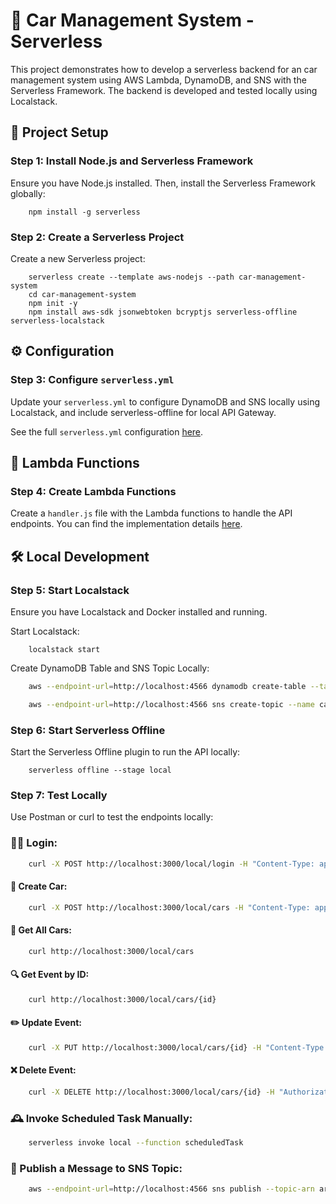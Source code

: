 # 🎉 Car Management System - Serverless

This project demonstrates how to develop a serverless backend for an car management system using AWS Lambda, DynamoDB, and SNS with the Serverless Framework. The backend is developed and tested locally using Localstack.

## 🚀 Project Setup

### Step 1: Install Node.js and Serverless Framework

Ensure you have Node.js installed. Then, install the Serverless Framework globally:

```console
    npm install -g serverless
```

### Step 2: Create a Serverless Project

Create a new Serverless project:

```console
    serverless create --template aws-nodejs --path car-management-system
    cd car-management-system
    npm init -y
    npm install aws-sdk jsonwebtoken bcryptjs serverless-offline serverless-localstack
```

## ⚙️ Configuration

### Step 3: Configure `serverless.yml`

Update your `serverless.yml` to configure DynamoDB and SNS locally using Localstack, and include serverless-offline for local API Gateway.

See the full `serverless.yml` configuration [here](serverless.yml).

## 📝 Lambda Functions

### Step 4: Create Lambda Functions

Create a `handler.js` file with the Lambda functions to handle the API endpoints. You can find the implementation details [here](handler.js).

## 🛠 Local Development

### Step 5: Start Localstack

Ensure you have Localstack and Docker installed and running.

Start Localstack:

```console
    localstack start
```

Create DynamoDB Table and SNS Topic Locally:

```bash
    aws --endpoint-url=http://localhost:4566 dynamodb create-table --table-name car-management-system-events --attribute-definitions AttributeName=id,AttributeType=S --key-schema AttributeName=id,KeyType=HASH --provisioned-throughput ReadCapacityUnits=1,WriteCapacityUnits=1 --region us-east-1

    aws --endpoint-url=http://localhost:4566 sns create-topic --name carNotification --region us-east-1
```

### Step 6: Start Serverless Offline

Start the Serverless Offline plugin to run the API locally:

```console
    serverless offline --stage local
```

### Step 7: Test Locally

Use Postman or curl to test the endpoints locally:

### 👨‍💻 Login:

```bash
    curl -X POST http://localhost:3000/local/login -H "Content-Type: application/json" -d '{"username":"admin","password":"admin"}'
```

#### 🚀 Create Car:

```bash
    curl -X POST http://localhost:3000/local/cars -H "Content-Type: application/json" -H "Authorization: Bearer <your-token>" -d '{"brand":"VW","model":"Polo"}'
```

#### 🚗 Get All Cars:

```bash
    curl http://localhost:3000/local/cars
```

#### 🔍 Get Event by ID:

```bash
    curl http://localhost:3000/local/cars/{id}
```

#### ✏️ Update Event:

```bash
    curl -X PUT http://localhost:3000/local/cars/{id} -H "Content-Type: application/json" -H "Authorization: Bearer <your-token>" -d '{"title":"Updated Event","description":"This is an updated event.","date":"2024-06-20"}'
```

#### ❌ Delete Event:

```bash
    curl -X DELETE http://localhost:3000/local/cars/{id} -H "Authorization: Bearer <your-token>"
```

### 🕰 Invoke Scheduled Task Manually:

```bash
    serverless invoke local --function scheduledTask
```

### 📡 Publish a Message to SNS Topic:

```bash
    aws --endpoint-url=http://localhost:4566 sns publish --topic-arn arn:aws:sns:us-east-1:000000000000:carNotification --message "Test SNS message" --region us-east-1
```